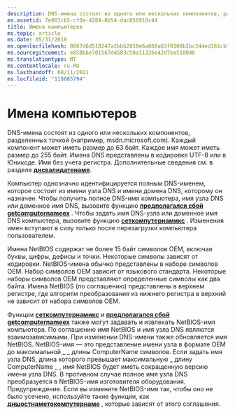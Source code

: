 ```yaml
---
description: DNS-имена состоят из одного или нескольких компонентов, разделенных точкой (например, msdn.microsoft.com).
ms.assetid: 7e083cb5-cf0a-4284-8b54-dac856910c44
title: Имена компьютеров
ms.topic: article
ms.date: 05/31/2018
ms.openlocfilehash: 8687d6d510247a2bbb2850e6a668a63f0108b2bc344ed161cb73e28d2b47eeaf
ms.sourcegitcommit: e858bbe701567d4583c50a11326e42d7ea51804b
ms.translationtype: MT
ms.contentlocale: ru-RU
ms.lasthandoff: 08/11/2021
ms.locfileid: "118885794"
---
```

# <a name="computer-names"></a>Имена компьютеров

DNS-имена состоят из одного или нескольких компонентов, разделенных точкой (например, msdn.microsoft.com). Каждый компонент может иметь размер до 63 байт. Каждое имя может иметь размер до 255 байт. Имена DNS представлены в кодировке UTF-8 или в Юникоде. Имя без учета регистра. Дополнительные сведения см. в разделе [**днсвалидатенаме**](/windows/desktop/api/windns/nf-windns-dnsvalidatename).

Компьютер однозначно идентифицируется полным DNS-именем, которое состоит из имени узла DNS и имени домена DNS, которому он назначен. Чтобы получить полное DNS-имя компьютера, имя узла DNS или доменное имя DNS, вызовите функцию [**предполагался сбой getcomputernameex**](/windows/win32/api/sysinfoapi/nf-sysinfoapi-getcomputernameexa) . Чтобы задать имя DNS-узла или доменное имя DNS компьютера, вызовите функцию [**сеткомпутернамикс**](/windows/win32/api/sysinfoapi/nf-sysinfoapi-setcomputernameexa) . Изменения имен вступают в силу только после перезагрузки компьютера пользователем.

Имена NetBIOS содержат не более 15 байт символов OEM, включая буквы, цифры, дефисы и точки. Некоторые символы зависят от кодировки. NetBIOS-имена обычно представлены в наборе символов OEM. Набор символов OEM зависит от языкового стандарта. Некоторые наборы символов OEM представляют определенные символы как два байта. Имена NetBIOS (по соглашению) представлены в верхнем регистре, где алгоритм преобразования из нижнего регистра в верхний не зависит от набора символов OEM.

Функции [**сеткомпутернамикс**](/windows/win32/api/sysinfoapi/nf-sysinfoapi-setcomputernameexa) и [**предполагался сбой getcomputernameex**](/windows/win32/api/sysinfoapi/nf-sysinfoapi-getcomputernameexa) также могут задавать и извлекать NetBIOS-имя компьютера. По соглашению имя NetBIOS и имя узла DNS являются взаимозависимыми. При изменении DNS-имени также обновляется имя NetBIOS. NetBIOS-имя — это представление имени узла в формате OEM до максимальной \_ \_ длины ComputerName символов. Если задать имя узла DNS, длина которого превышает максимальную \_ длину ComputerName \_ , имя NetBIOS будет иметь сокращенную версию имени узла DNS. В противном случае полное имя узла DNS преобразуется в NetBIOS-имя изготовителя оборудования. Предупреждение. Если вы измените NetBIOS-имя так, чтобы оно не было усечено, используйте такие функции, как [**дншостнаметокомпутернаме**](/windows/desktop/api/Winbase/nf-winbase-dnshostnametocomputernamea) , которые зависят от этого соглашения.

 

 
